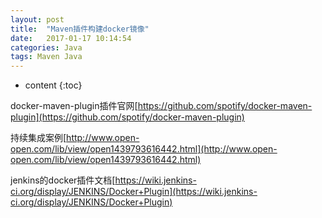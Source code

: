 ```yaml
---
layout: post
title:  "Maven插件构建docker镜像"
date:   2017-01-17 10:14:54
categories: Java
tags: Maven Java
---
```


* content
{:toc}

docker-maven-plugin插件官网[https://github.com/spotify/docker-maven-plugin](https://github.com/spotify/docker-maven-plugin)



持续集成案例[http://www.open-open.com/lib/view/open1439793616442.html](http://www.open-open.com/lib/view/open1439793616442.html)



jenkins的docker插件文档[https://wiki.jenkins-ci.org/display/JENKINS/Docker+Plugin](https://wiki.jenkins-ci.org/display/JENKINS/Docker+Plugin)







